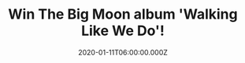 ---
campaign-uuid: "c-cae75d8c-1f81-4800-830e-56f7a15db713"
type: "Competition"
category: "Music"
date: "2020-01-11T06:00:00.000Z"
end-date: "2020-03-11T23:59:00.000Z"
disable-form: false
is_promoted: true
has_entry_page: true
title: "Win The Big Moon album 'Walking Like We Do'!"
competition-description: "<p>We have on our hands the album of The British post-punk\
  \ group The Big Moon: 'Walking Like We Do'! An amazing album we are pretty sure\
  \ you won't want to miss. 'Barcelona', 'Waves', 'Dog Eat Dog'... are some of their\
  \ amazing tunes you will find in their album.</p>\n<p>Want it? Click below for a\
  \ chance to win it now.</p>\n"
hero-header: "Win The Big Moon album 'Walking Like We Do'!"
terms-confirmation: "N/A"
banner-img: "https://assets.expresslyapp.com/asset-0db044f3-2aa3-4a2e-8821-57a563d8fc51.jpg"
logo-left-href: "aaa.nme.com"
logo-left-image: "https://assets.expresslyapp.com/asset-b4fc4dd7-252e-4ad9-bd79-f921da7066d8.jpg"
logo-left-title: "NME AAA"
bg-image-hero: "https://assets.expresslyapp.com/asset-d6f7306a-6aca-4bbc-8c38-1e8e5bfb7927.jpg"
bg-image-first: "https://assets.expresslyapp.com/asset-f1ec432b-aad5-47ce-9e71-a547c4ad504c.jpg"
section1-content: "<p>The British post-punk group arrived like a breath of fresh air\
  \ with their Mercury Prize-nominated debut album, 'Love in the 4th Dimension' back\
  \ in April 2017. Fronted by Juliette Jackson, The Big Moon unleashed song after\
  \ song fizzing with melody and charm. This, their second album, was recorded in\
  \ Atlanta alongside GRAMMY-winning US Producer Ben H. Allen III (M.I.A./Deerhunter/Bombay\
  \ Bicycle Club).</p>\n<p>Click below and it could be yours!</p>\n"
entry-title: "Win The Big Moon album 'Walking Like We Do'!"
entry-content: "<p>Enter the draw to win The Big Moon album 'Walking Like We Do' by\
  \ completing the form below before 23:59 on the 11th of March 2020.</p>\n"
has-winner: false
prize-description: "The Big Moon album 'Walking Like We Do'!"
special-conditions: "Multiple entries are allowed up to one every day."
country-restrictions:
- "GB"
---
